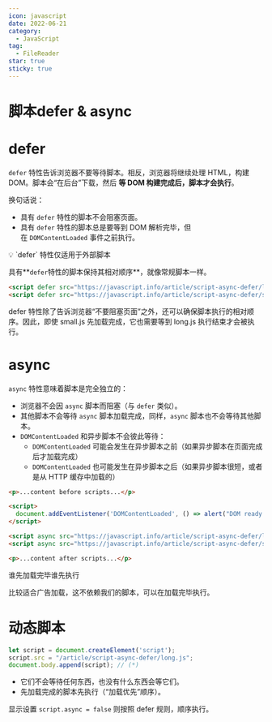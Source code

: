 ```yaml
---
icon: javascript
date: 2022-06-21
category:
  - JavaScript
tag:
  - FileReader
star: true
sticky: true
---
```

# 脚本defer & async

# defer

`defer` 特性告诉浏览器不要等待脚本。相反，浏览器将继续处理 HTML，构建 DOM。脚本会“在后台”下载，然后 **等 DOM 构建完成后，脚本才会执行**。

换句话说：

- 具有 `defer` 特性的脚本不会阻塞页面。
- 具有 `defer` 特性的脚本总是要等到 DOM 解析完毕，但在 `DOMContentLoaded` 事件之前执行。

<aside>
💡 `defer` 特性仅适用于外部脚本

</aside>

具有**`defer`特性的脚本保持其相对顺序**，就像常规脚本一样。

```html
<script defer src="https://javascript.info/article/script-async-defer/long.js"></script>
<script defer src="https://javascript.info/article/script-async-defer/small.js"></script>
```

defer 特性除了告诉浏览器“不要阻塞页面”之外，还可以确保脚本执行的相对顺序。因此，即使 small.js 先加载完成，它也需要等到 long.js 执行结束才会被执行。

# async

`async` 特性意味着脚本是完全独立的：

- 浏览器不会因 `async` 脚本而阻塞（与 `defer` 类似）。
- 其他脚本不会等待 `async` 脚本加载完成，同样，`async` 脚本也不会等待其他脚本。
- `DOMContentLoaded` 和异步脚本不会彼此等待：
    - `DOMContentLoaded` 可能会发生在异步脚本之前（如果异步脚本在页面完成后才加载完成）
    - `DOMContentLoaded` 也可能发生在异步脚本之后（如果异步脚本很短，或者是从 HTTP 缓存中加载的）

```html
<p>...content before scripts...</p>

<script>
  document.addEventListener('DOMContentLoaded', () => alert("DOM ready!"));
</script>

<script async src="https://javascript.info/article/script-async-defer/long.js"></script>
<script async src="https://javascript.info/article/script-async-defer/small.js"></script>

<p>...content after scripts...</p>
```

谁先加载完毕谁先执行

比较适合广告加载，这不依赖我们的脚本，可以在加载完毕执行。

# 动态脚本

```jsx
let script = document.createElement('script');
script.src = "/article/script-async-defer/long.js";
document.body.append(script); // (*)
```

- 它们不会等待任何东西，也没有什么东西会等它们。
- 先加载完成的脚本先执行（“加载优先”顺序）。

显示设置 `script.async = false` 则按照 defer 规则，顺序执行。